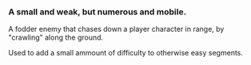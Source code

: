 ### A small and weak, but numerous and mobile.

A fodder enemy that chases down a player character in range, by "crawling" along the ground.

Used to add a small ammount of difficulty to otherwise easy segments.

